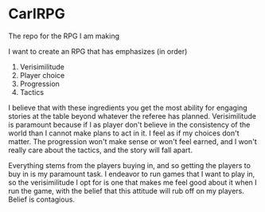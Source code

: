 # CarlRPG
The repo for the RPG I am making

I want to create an RPG that has emphasizes (in order)

1. Verisimilitude
2. Player choice
3. Progression
4. Tactics 

I believe that with these ingredients you get the most ability for engaging stories at the table beyond whatever the referee has planned. Verisimilitude is paramount because if I as player don't believe in the consistency of the world than I cannot make plans to act in it. I feel as if my choices don't matter. The progression won't make sense or won't feel earned, and I won't really care about the tactics, and the story will fall apart.

Everything stems from the players buying in, and so getting the players to buy in is my paramount task. I endeavor to run games that I want to play in, so the verisimilitude I opt for is one that makes me feel good about it when I run the game, with the belief that this attitude will rub off on my players. Belief is contagious.